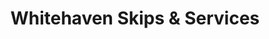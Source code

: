 ---
title: "Whitehaven Skips & Services"
url: /cleator-moor/whitehaven-skips-and-services/
shop: shop
---